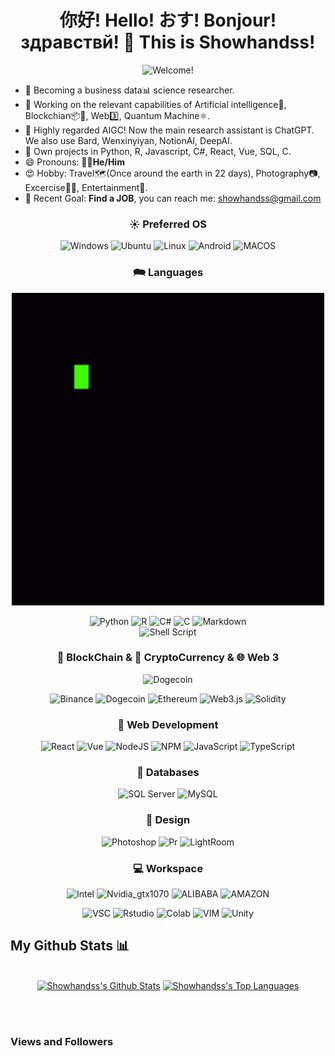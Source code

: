 <h1 align="center"> 你好! Hello! おす! Bonjour! здравствй! 👋 
This is Showhandss! </h1>

<div align="center">
    <img src="./src/web3-icp.gif" alt="Welcome!" width="500"/>
</div>

- 🔭 Becoming a business data📊 science researcher.
- 🌱 Working on the relevant capabilities of Artificial intelligence🤖, Blockchian📦🔗, Web3️⃣, Quantum Machine⚛️.
- 🚀 Highly regarded AIGC! Now the main research assistant is ChatGPT. We also use Bard, Wenxinyiyan, NotionAI, DeepAI.
- 🔨 Own projects in Python, R, Javascript, C#, React, Vue, SQL, C.
- 😄 Pronouns: 🧙‍♂️**He/Him**
- 😍 Hobby: Travel🗺(Once around the earth in 22 days), Photography📷, Excercise💪🏽, Entertainment🎰.
- 🎯 Recent Goal: **Find a JOB**, you can reach me: [showhandss@gmail.com](showhandss@gmail.com)

<h3 align="center">☀️ Preferred OS</h3>
<div align="center">

![Windows](https://img.shields.io/badge/Windows-0078D6?style=for-the-badge&logo=windows&logoColor=white) 
![Ubuntu](https://img.shields.io/badge/Ubuntu-E95420?style=for-the-badge&logo=ubuntu&logoColor=white) 
![Linux](https://img.shields.io/badge/Linux-FCC624?style=for-the-badge&logo=linux&logoColor=black) 
![Android](https://img.shields.io/badge/Android-3DDC84?style=for-the-badge&logo=android&logoColor=white) 
![MACOS](https://img.shields.io/badge/mac%20os-000000?style=for-the-badge&logo=apple&logoColor=white)
</div>

<h3 align="center">🗪 Languages</h3>
<div align="center">
<img src="./src/program.gif" alt="Program Language" width="500"/>

![Python](https://img.shields.io/badge/Python-3776AB?style=for-the-badge&logo=python&logoColor=white) 
![R](https://img.shields.io/badge/-R-orange?style=for-the-badge&logo=r&Color=ffdd54) 
![C#](https://img.shields.io/badge/C%23-239120?style=for-the-badge&logo=c-sharp&logoColor=white) 
![C](https://img.shields.io/badge/c-%2300599C.svg?style=for-the-badge&logo=c&logoColor=white)
![Markdown](https://img.shields.io/badge/markdown-%23000000.svg?style=for-the-badge&logo=markdown&logoColor=white)  
![Shell Script](https://img.shields.io/badge/shell_script-%23121011.svg?style=for-the-badge&logo=gnu-bash&logoColor=white)
</div>

<h3 align="center">🔗 BlockChain & 🔑 CryptoCurrency & 🌐 Web 3</h3>
<div align="center">
<img src="./src/Spend-Dogecoin.gif" alt="Dogecoin" width="500"/>

![Binance](https://img.shields.io/badge/Binance-FCD535?style=for-the-badge&logo=binance&logoColor=white) 
![Dogecoin](https://img.shields.io/badge/dogecoin-C2A633?style=for-the-badge&logo=dogecoin&logoColor=white)
![Ethereum](https://img.shields.io/badge/Ethereum-3C3C3D?style=for-the-badge&logo=Ethereum&logoColor=white)
![Web3.js](https://img.shields.io/badge/web3.js-F16822?style=for-the-badge&logo=web3.js&logoColor=white) 
![Solidity](https://img.shields.io/badge/Solidity-%23363636.svg?style=for-the-badge&logo=solidity&logoColor=white) 
</div>

<h3 align="center">📑 Web Development</h3>
<div align="center">

![React](https://img.shields.io/badge/react-%2320232a.svg?style=for-the-badge&logo=react&logoColor=%2361DAFB) 
![Vue](https://img.shields.io/badge/Vue.js-35495E?style=for-the-badge&logo=vue.js&logoColor=4FC08D) 
![NodeJS](https://img.shields.io/badge/node.js-6DA55F?style=for-the-badge&logo=node.js&logoColor=white) 
![NPM](https://img.shields.io/badge/NPM-%23000000.svg?style=for-the-badge&logo=npm&logoColor=white) 
![JavaScript](https://img.shields.io/badge/JavaScript-F7DF1E?style=for-the-badge&logo=javascript&logoColor=black) 
![TypeScript](https://img.shields.io/badge/typescript-%23007ACC.svg?style=for-the-badge&logo=typescript&logoColor=white)
</div>

<h3 align="center">💾 Databases</h3>
<div align="center">
    
![SQL Server](https://img.shields.io/badge/Microsoft_SQL_Server-CC2927?style=for-the-badge&logo=microsoft-sql-server&logoColor=white)
![MySQL](https://img.shields.io/badge/MySQL-00000F?style=for-the-badge&logo=mysql&logoColor=white)
</div>

<h3 align="center">🎨 Design</h3>
<div align="center">

![Photoshop](https://img.shields.io/badge/Adobe%20Photoshop-31A8FF?style=for-the-badge&logo=Adobe%20Photoshop&logoColor=black) 
![Pr](https://img.shields.io/badge/Adobe%20Premiere%20Pro-9999FF?style=for-the-badge&logo=Adobe%20Premiere%20Pro&logoColor=white)
 ![LightRoom](https://img.shields.io/badge/Adobe%20Lightroom-31A8FF?style=for-the-badge&logo=Adobe%20Lightroom&logoColor=white)
</div>

<h3 align="center">💻 Workspace</h3>
<div align="center">

![Intel](https://img.shields.io/badge/Intel-Core_i7_8th-0071C5?style=for-the-badge&logo=intel&logoColor=white) 
![Nvidia_gtx1070](https://img.shields.io/badge/NVIDIA-GTX1070-76B900?style=for-the-badge&logo=nvidia&logoColor=white) 
![ALIBABA](https://img.shields.io/badge/Alibaba_Cloud-FF6A00?style=for-the-badge&logo=alibabacloud&logoColor=white) 
![AMAZON](https://img.shields.io/badge/Amazon_AWS-FF9900?style=for-the-badge&logo=amazonaws&logoColor=white)
</div>

<div align="center">

![VSC](https://img.shields.io/badge/Visual_Studio_Code-0078D4?style=for-the-badge&logo=visual%20studio%20code&logoColor=white) 
![Rstudio](https://img.shields.io/badge/RStudio-75AADB?style=for-the-badge&logo=RStudio&logoColor=white) 
![Colab](https://img.shields.io/badge/Colab-F9AB00?style=for-the-badge&logo=googlecolab&color=525252) 
![VIM](https://img.shields.io/badge/VIM-%2311AB00.svg?&style=for-the-badge&logo=vim&logoColor=white) 
![Unity](https://img.shields.io/badge/Unity-100000?style=for-the-badge&logo=unity&logoColor=white)
</div>

## My Github Stats 📊 

<p align="center">
  <br/>
    <a href="https://github.com/showhandss/github-readme-stats"><img alt="Showhandss's Github Stats" src="https://github-readme-stats.vercel.app/api?username=showhandss&show_icons=true&count_private=true&theme=react&hide_border=true&bg_color=0D1117" /></a>
  <a href="https://github.com/showhandss/github-readme-stats"><img alt="Showhandss's Top Languages" src="https://github-readme-stats.vercel.app/api/top-langs/?username=showhandss&langs_count=8&count_private=true&layout=compact&theme=react&hide_border=true&bg_color=0D1117" /></a>
  <br/>
  </p>

<br/>
<br/>

### Views and Followers
<!-- <a href="https://github.com/Meghna-DAS/github-profile-views-counter">
    <img src="https://komarev.com/ghpvc/?username=showhandss">
</a>
<a href="https://github.com/showhandss?tab=followers"><img src="https://img.shields.io/github/followers/showhandss?label=Followers&style=social" alt="GitHub Badge"></a> -->
